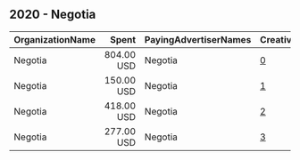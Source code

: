 ## 2020 - Negotia 
|OrganizationName|Spent|PayingAdvertiserNames|CreativeUrls|Impressions|Genders|AgeBrackets|CountryCodes|BillingAddresses|CandidateBallotInformation|
|:---|---:|:---|:---|---:|:---|:---|:---|:---|:---|
|Negotia|804.00 USD|Negotia|[0](https://www.snap.com/political-ads/asset/fd03a2776717948a8adf2da13535d0534c2d40aab3c1e07dae0ce910194ffa57?mediaType=mp4)|96,860||22+|norway|NO|Negotia|
|Negotia|150.00 USD|Negotia|[1](https://www.snap.com/political-ads/asset/5144fad29f11979043ef379008875e13ea332296d140db280ad9c89f26bd6ef1?mediaType=mp4)|142,334|||norway|NO||
|Negotia|418.00 USD|Negotia|[2](https://www.snap.com/political-ads/asset/f304383de208a0ab2de970934cd86e17d588427333c007341e0ca4733aad4dcb?mediaType=mp4)|70,583||22+|norway|NO|Negotia|
|Negotia|277.00 USD|Negotia|[3](https://www.snap.com/political-ads/asset/f59cc9ef9d336bd02b0fcf31cde4fc127915503aba5afaeafc81fa32f34e3856?mediaType=mp4)|80,675||22+|norway|NO|Negotia|
